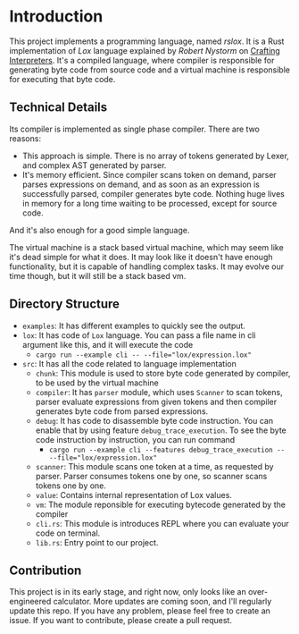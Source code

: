 # Introduction
This project implements a programming language, named *rslox*. It is a Rust implementation of *Lox* language explained by *Robert Nystorm* on [Crafting Interpreters](https://craftinginterpreters.com/). It's a compiled language, where compiler is responsible for generating byte code from source code and a virtual machine is responsible for executing that byte code. 

## Technical Details
Its compiler is implemented as single phase compiler. There are two reasons:
- This approach is simple. There is no array of tokens generated by Lexer, and complex AST generated by parser.
- It's memory efficient. Since compiler scans token on demand, parser parses expressions on demand, and as soon as an expression is successfully parsed, compiler generates byte code. Nothing huge lives in memory for a long time waiting to be processed, except for source code. 

And it's also enough for a good simple language. 

The virtual machine is a stack based virtual machine, which may seem like it's dead simple for what it does. It may look like it doesn't have enough functionality, but it is capable of handling complex tasks. It may evolve our time though, but it will still be a stack based vm. 

## Directory Structure
- `examples`: It has different examples to quickly see the output.
- `lox`: It has code of `Lox` language. You can pass a file name in cli argument like this, and it will execute the code
  - `cargo run --example cli -- --file="lox/expression.lox"`
- `src`: It has all the code related to language implementation
  - `chunk`: This module is used to store byte code generated by compiler, to be used by the virtual machine
  - `compiler`: It has `parser` module, which uses `Scanner` to scan tokens, parser evaluate expressions from given tokens and then compiler generates byte code from parsed expressions. 
  - `debug`: It has code to disassemble byte code instruction. You can enable that by using feature `debug_trace_execution`. To see the byte code instruction by instruction, you can run command
    - `cargo run --example cli --features debug_trace_execution -- --file="lox/expression.lox"` 
  - `scanner`: This module scans one token at a time, as requested by parser. Parser consumes tokens one by one, so scanner scans tokens one by one. 
  - `value`: Contains internal representation of Lox values. 
  - `vm`: The module reponsible for executing bytecode generated by the compiler
  - `cli.rs`: This module is introduces REPL where you can evaluate your code on terminal.
  - `lib.rs`: Entry point to our project. 

## Contribution
This project is in its early stage, and right now, only looks like an over-engineered calculator. More updates are coming soon, and I'll regularly update this repo. If you have any problem, please feel free to create an issue. If you want to contribute, please create a pull request. 